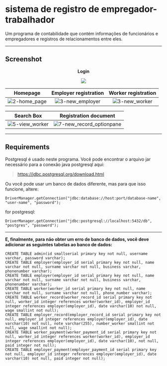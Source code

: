 # sistema de registro de empregador-trabalhador
Um programa de contabilidade que contém informações de funcionários e empregadores e registros de relacionamentos entre eles.

---
## Screenshot
<p align="center"><strong>Login</strong></p>
<p align="center"><img src="https://user-images.githubusercontent.com/71611710/157845415-c8f293df-5e1a-4ac5-a066-1971ee3ab6ae.png"></p>

| **Homepage**            | **Employer registration**|  **Worker registration**
:------------------------:|:------------------------:|:-------------------------:
![2-home_page](https://user-images.githubusercontent.com/71611710/157845986-0b99502d-ec6a-411c-999c-d37859dcf47e.png) | ![3-new_employer](https://user-images.githubusercontent.com/71611710/157849241-2a4ea23f-f195-4152-ab57-b2da20a1ea87.png)  |  ![3-new_worker](https://user-images.githubusercontent.com/71611710/157849850-5c6cfda1-05cd-4164-8287-474496cd189e.png)

| **Search Box**  | **Registration document**
:----------------:|:-------------------------:
![5-view_worker](https://user-images.githubusercontent.com/71611710/157850829-c03944a1-bd1b-41d6-875b-61f8d8ce4d62.png) | ![7-new_record_optionpane](https://user-images.githubusercontent.com/71611710/158039292-30c103d1-bdaa-4f3f-bd36-342815fd6efd.png)

---

## Requirements
Postgresql é usado neste programa. Você pode encontrar o arquivo jar necessário para a conexão java postgresql aqui:

> https://jdbc.postgresql.org/download.html

Ou você pode usar um banco de dados diferente, mas para que isso funcione, altere:
```
DriverManager.getConnection("jdbc:database://host:port/database-name", "user-name", "password");
```
for postgresql:
```
DriverManager.getConnection("jdbc:postgresql://localhost:5432/db", "postgres", "password");
```
---

**E, finalmente, para não obter um erro de banco de dados, você deve adicionar as seguintes tabelas ao banco de dados:**
```
CREATE TABLE admin(id smallserial primary key not null, username varchar, password varchar);
CREATE TABLE employer(employer_id serial primary key not null, name varchar not null, surname varchar not null, business varchar, phonenumber varchar);
CREATE TABLE employer(employer_id serial primary key not null, name varchar not null, surname varchar not null, business varchar, phonenumber varchar);
CREATE TABLE worker(worker_id serial primary key not null, name varchar not null, surname varchar not null, phone_number varchar);
CREATE TABLE worker_record(worker_record_id serial primary key not null, worker_id integer references worker(worker_id), employer_id integer references employer(employer_id), date varchar(10) not null, wage smallint not null);
CREATE TABLE employer_record(employer_record_id serial primary key not null, employer_id integer references employer(employer_id), date varchar(10) not null, note varchar(255), number_worker smallint not null, wage smallint not null);
CREATE TABLE worker_payment(worker_payment_id serial primary key not null, worker_id integer references worker(worker_id), employer_id integer references employer(employer_id), date varchar(10), not null, paid integer not null);
CREATE TABLE employer_payment(employer_payment_id serial primary key not null, employer_id integer references employer(employer_id), date varchar(10) not null, paid integer not null);
```
